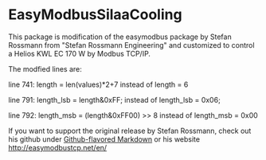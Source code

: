 # EasyModbusSilaaCooling

This package is modification of the easymodbus package by Stefan Rossmann from "Stefan Rossmann Engineering" and customized to control a Helios KWL EC 170 W by Modbus TCP/IP.

The modfied lines are:

line 741:
length = len(values)*2+7
instead of length = 6

line 791:
length_lsb = length&0xFF;
instead of length_lsb = 0x06;

line 792:
length_msb = (length&0xFF00) >> 8
instead of length_msb = 0x00

If you want to support the original release by Stefan Rossmann, check out his github under [Github-flavored Markdown](https://github.com/rossmann-engineering/EasyModbusTCP.PY) or his website http://easymodbustcp.net/en/ 


